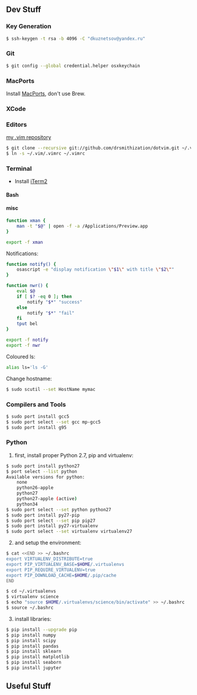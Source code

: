## Dev Stuff
### Key Generation
```bash
$ ssh-keygen -t rsa -b 4096 -C "dkuznetsov@yandex.ru"
```
### Git
```bash
$ git config --global credential.helper osxkeychain
```

### MacPorts
Install [MacPorts](https://www.macports.org), don't use Brew.

### XCode

### Editors
[my .vim repository](https://github.com/drsmithization/dotvim)
```bash
$ git clone --recursive git://github.com/drsmithization/dotvim.git ~/.vim
$ ln -s ~/.vim/.vimrc ~/.vimrc
```

### Terminal
* Install [iTerm2](https://www.iterm2.com)

#### Bash 
#### misc
```bash
function xman {
    man -t "$@" | open -f -a /Applications/Preview.app
}

export -f xman
```
Notifications:
```bash
function notify() {
    osascript -e "display notification \"$1\" with title \"$2\""
}

function nwr() {
    eval $@
    if [ $? -eq 0 ]; then
        notify "$*" "success"
    else
        notify "$*" "fail"
    fi
    tput bel
}

export -f notify
export -f nwr
```

Coloured ls:
```bash
alias ls='ls -G'
```

Change hostname:
```bash
$ sudo scutil --set HostName mymac
```

### Compilers and Tools
```bash
$ sudo port install gcc5
$ sudo port select --set gcc mp-gcc5
$ sudo port install g95
```

### Python
1) first, install proper Python 2.7, pip and virtualenv:
```bash
$ sudo port install python27
$ port select --list python
Available versions for python:
	none
	python26-apple
	python27
	python27-apple (active)
	python34
$ sudo port select --set python python27
$ sudo port install py27-pip
$ sudo port select --set pip pip27
$ sudo port install py27-virtualenv
$ sudo port select --set virtualenv virtualenv27
```
2) and setup the environment:
```bash
$ cat <<END >> ~/.bashrc
export VIRTUALENV_DISTRIBUTE=true
export PIP_VIRTUALENV_BASE=$HOME/.virtualenvs
export PIP_REQUIRE_VIRTUALENV=true
export PIP_DOWNLOAD_CACHE=$HOME/.pip/cache
END

$ cd ~/.virtualenvs
$ virtualenv science
$ echo "source $HOME/.virtualenvs/science/bin/activate" >> ~/.bashrc
$ source ~/.bashrc
```

3) install libraries:
```bash
$ pip install --upgrade pip
$ pip install numpy
$ pip install scipy
$ pip install pandas
$ pip install sklearn
$ pip install matplotlib
$ pip install seaborn
$ pip install jupyter
```

## Useful Stuff

